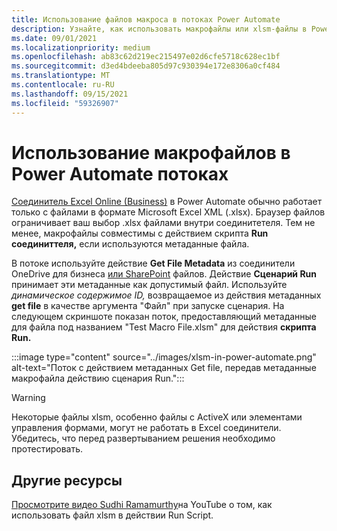 ```yaml
---
title: Использование файлов макроса в потоках Power Automate
description: Узнайте, как использовать макрофайлы или xlsm-файлы в Power Automate потоках.
ms.date: 09/01/2021
ms.localizationpriority: medium
ms.openlocfilehash: ab83c62d219ec215497e02d6cfe5718c628ec1bf
ms.sourcegitcommit: d3ed4bdeeba805d97c930394e172e8306a0cf484
ms.translationtype: MT
ms.contentlocale: ru-RU
ms.lasthandoff: 09/15/2021
ms.locfileid: "59326907"
---
```

# <a name="how-to-use-macro-files-in-power-automate-flows"></a>Использование макрофайлов в Power Automate потоках

[Соединитель Excel Online (Business)](https://flow.microsoft.com/connectors/shared_excelonlinebusiness/excel-online-business/) [](https://flow.microsoft.com/) в Power Automate обычно работает только с файлами в формате Microsoft Excel XML (.xlsx). Браузер файлов ограничивает ваш выбор .xlsx файлами внутри соединитетеля. Тем не менее, макрофайлы совместимы с действием скрипта **Run соединиттеля,** если используются метаданные файла.

В потоке используйте действие **Get File Metadata** из соединители OneDrive для бизнеса [или SharePoint](https://flow.microsoft.com/connectors/shared_sharepointonline/sharepoint/) файлов. [](https://flow.microsoft.com/connectors/shared_onedriveforbusiness/onedrive-for-business/) Действие **Сценарий Run** принимает эти метаданные как допустимый файл. Используйте *динамическое содержимое ID,* возвращаемое из действия метаданных **get file** в качестве аргумента "Файл" при запуске сценария. На следующем скриншоте показан поток, предоставляющий метаданные для файла под названием "Test Macro File.xlsm" для действия **скрипта Run.**

:::image type="content" source="../images/xlsm-in-power-automate.png" alt-text="Поток с действием метаданных Get file, передав метаданные макрофайла действию сценария Run.":::

> [!WARNING]
> Некоторые файлы xlsm, особенно файлы с ActiveX или элементами управления формами, могут не работать в Excel соединители. Убедитесь, что перед развертыванием решения необходимо протестировать.

## <a name="other-resources"></a>Другие ресурсы

[Просмотрите видео Sudhi Ramamurthy](https://youtu.be/o-H9BbywJQQ)на YouTube о том, как использовать файл xlsm в действии Run Script.
